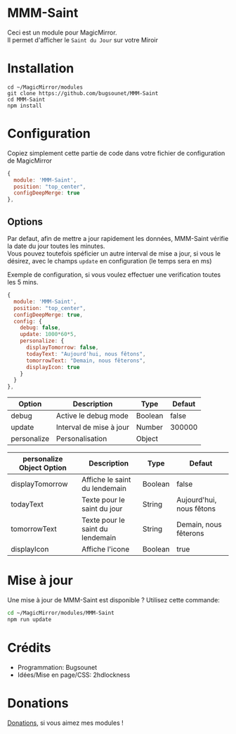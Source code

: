 # MMM-Saint

Ceci est un module pour MagicMirror.<br>
Il permet d'afficher le `Saint du Jour` sur votre Miroir

# Installation

```
cd ~/MagicMirror/modules
git clone https://github.com/bugsounet/MMM-Saint
cd MMM-Saint
npm install
```

# Configuration

Copiez simplement cette partie de code dans votre fichier de configuration de MagicMirror

```js
{
  module: 'MMM-Saint',
  position: "top_center",
  configDeepMerge: true
},
```

## Options

Par defaut, afin de mettre a jour rapidement les données, MMM-Saint vérifie la date du jour toutes les minutes.<br>
Vous pouvez toutefois spéficier un autre interval de mise a jour, si vous le désirez, avec le champs `update` en configuration (le temps sera en ms)

Exemple de configuration, si vous voulez effectuer une verification toutes les 5 mins.

```js
{
  module: 'MMM-Saint',
  position: "top_center",
  configDeepMerge: true,
  config: {
    debug: false,
    update: 1000*60*5,
    personalize: {
      displayTomorrow: false,
      todayText: "Aujourd'hui, nous fêtons",
      tomorrowText: "Demain, nous fêterons",
      displayIcon: true
    }
  }
},
```

 | Option  | Description | Type | Defaut |
 | ------- | --- | --- | --- |
 | debug | Active le debug mode | Boolean | false |
 | update | Interval de mise à jour | Number | 300000 |
 | personalize | Personalisation | Object | |

 | personalize Object Option  | Description | Type | Defaut |
 | ------- | --- | --- | --- |
 | displayTomorrow | Affiche le saint du lendemain | Boolean | false |
 | todayText | Texte pour le saint du jour | String | Aujourd'hui, nous fêtons |
 | tomorrowText | Texte pour le saint du lendemain | String | Demain, nous fêterons |
 | displayIcon | Affiche l'icone | Boolean | true |

# Mise à jour

Une mise à jour de MMM-Saint est disponible ?
Utilisez cette commande:

```sh
cd ~/MagicMirror/modules/MMM-Saint
npm run update
```

# Crédits
  * Programmation: Bugsounet
  * Idées/Mise en page/CSS: 2hdlockness

# Donations
[Donations](https://www.paypal.com/cgi-bin/webscr?cmd=_s-xclick&hosted_button_id=TTHRH94Y4KL36&source=url), si vous aimez mes modules !
